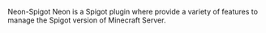 Neon-Spigot
Neon is a Spigot plugin where provide a variety of features to manage the Spigot version of Minecraft Server.
